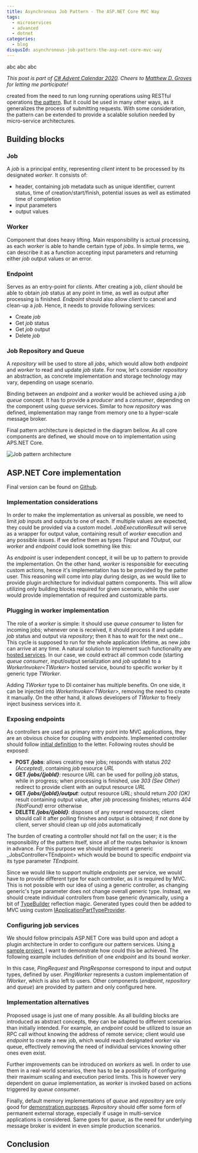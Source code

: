 ```yaml
---
title: Asynchronous Job Pattern - The ASP.NET Core MVC Way
tags:
  - microservices
  - advanced
  - dotnet
categories:
  - blog
disqusId: asynchronous-job-pattern-the-asp-net-core-mvc-way
---
```


abc abc abc

<!-- more -->

_This post is part of [C# Advent Calendar 2020](https://www.csadvent.christmas/). Cheers to [Matthew D. Groves](https://twitter.com/mgroves) for letting me participate!_

created from the need to run long running operations using RESTful operations [the pattern](http://restalk-patterns.org/long-running-operation-polling.html). But it could be used in many other ways, as it generalizes the process of submitting requests. With some consideration, the pattern can be extended to provide a scalable solution needed by micro-service architectures.  

## Building blocks

### Job

A _job_ is a principal entity, representing _client_ intent to be processed by its designated _worker_. It consists of:

* header, containing job metadata such as unique identifier, current status, time of creation/start/finish, potential issues as well as estimated time of completion
* input parameters
* output values

### Worker

Component that does heavy lifting. Main responsibility is actual processing, as each _worker_ is able to handle certain type of _jobs_. In simple terms, we can describe it as a function accepting input parameters and returning either _job_ output values or an error.

### Endpoint

Serves as an entry-point for _clients_. After creating a job, _client_ should be able to obtain _job_ status at any point in time, as well as output after processing is finished. _Endpoint_ should also allow _client_ to cancel and clean-up a _job_. Hence, it needs to provide following services:

* Create _job_
* Get _job_ status
* Get _job_ output
* Delete _job_

### Job Repository and Queue

A _repository_ will be used to store all _jobs_, which would allow both _endpoint_ and _worker_ to read and update _job_ state. For now, let's consider _repository_ an abstraction, as concrete implementation and storage technology may vary, depending on usage scenario.

Binding between an _endpoint_ and a _worker_ would be achieved using a _job queue_ concept. It has to provide a _producer_ and a _consumer_, depending on the component using _queue_ services. Similar to how _repository_ was defined, implementation may range from memory one to a hyper-scale message broker. 

Final pattern architecture is depicted in the diagram bellow. As all core components are defined, we should move on to implementation using APS.NET Core.

![Job pattern architecture](architecture.png)

## ASP.NET Core implementation

Final version can be found on [Github](https://github.com/uveta/extensions-jobs).

### Implementation considerations

In order to make the implementation as universal as possible, we need to limit _job_ inputs and outputs to one of each. If multiple values are expected, they could be provided via a custom model. _JobExecutionResult_ will serve as a wrapper for output value, containing result of _worker_ execution and any possible issues. If we define them as types _TInput_ and _TOutput_, our _worker_ and _endpoint_ could look something like this:

<script src="https://gist.github.com/uveta/85943b7354871239058c4b45ffca8ee9.js"></script>
<script src="https://gist.github.com/uveta/9ebe4d6514c8bf6d22dca908eeeb0c04.js"></script>

As _endpoint_ is user independent concept, it will be up to pattern to provide the implementation. On the other hand, _worker_ is responsible for executing custom actions, hence it's implementation has to be provided by the patter user. This reasoning will come into play during design, as we would like to provide plugin architecture for individual pattern components. This will allow utilizing only building blocks required for given scenario, while the user would provide implementation of required and customizable parts.

### Plugging in worker implementation

The role of a _worker_ is simple: it should use _queue consumer_ to listen for incoming jobs; whenever one is received, it should process it and update _job_ status and output via _repository_; then it has to wait for the next one... This cycle is supposed to run for the whole application lifetime, as new _jobs_ can arrive at any time. A natural solution to implement such functionality are [hosted services](https://docs.microsoft.com/en-us/aspnet/core/fundamentals/host/hosted-services). In our case, we could extract all common code (starting _queue consumer_, input/output serialization and _job_ update) to a _WorkerInvoker&lt;TWorker&gt;_ hosted service, bound to specific _worker_ by it generic type _TWorker_.

Adding _TWorker_ type to DI container has multiple benefits. On one side, it can be injected into _WorkerInvoker&lt;TWorker&gt;_, removing the need to create it manually. On the other hand, it allows developers of _TWorker_ to freely inject business services into it.

### Exposing endpoints

As controllers are used as primary entry point into MVC applications, they are an obvious choice for coupling with _endpoints_. Implemented controller should follow [initial definition](http://restalk-patterns.org/long-running-operation-polling.html) to the letter. Following routes should be exposed:

* **POST _/jobs_**: allows creating new jobs; responds with status _202 (Accepted)_, containing _job_ resource _URL_
* **GET _/jobs/{jobId}_**: resource _URL_ can be used for polling _job_ status, while in progress; when processing is finished, use _303 (See Other)_ redirect to provide client with an output resource _URL_
* **GET _/jobs/{jobId}/output_**: output resource _URL_; should return _200 (OK)_ result containing output value, after _job_ processing finishes; returns _404 (NotFound)_ error otherwise
* **DELETE _/jobs/{jobId}_**: disposes of any reserved resources; client should call it after polling finishes and output is obtained; if not done by client, server should clean up old _jobs_ automatically

The burden of creating a controller should not fall on the user; it is the responsibility of the pattern itself, since all of the routes behavior is known in advance. For this purpose we should implement a generic _JobsController&lt;TEndpoint&gt; which would be bound to specific _endpoint_ via its type parameter _TEndpoint_.

Since we would like to support multiple _endpoints_ per service, we would have to provide different type for each controller, as it is required by MVC. This is not possible with our idea of using a generic controller, as changing generic's type parameter does not change overall generic type. Instead, we should create individual controllers from base generic dynamically, using a bit of [TypeBuilder](https://docs.microsoft.com/en-us/dotnet/api/system.reflection.emit.typebuilder) reflection magic. Generated types could then be added to MVC using custom [IApplicationPartTypeProvider](https://docs.microsoft.com/en-us/dotnet/api/microsoft.aspnetcore.mvc.applicationparts.iapplicationparttypeprovider).

### Configuring job services

We should follow principals ASP.NET Core was build upon and adopt a plugin architecture in order to configure our pattern services. Using [a sample project](https://github.com/uveta/extensions-jobs/tree/main/samples/MvcDemo), I want to demonstrate how could this be achieved. The following example includes definition of one _endpoint_ and its bound _worker_.

<script src="https://gist.github.com/uveta/777c12716df3015ebc67a651916bea23.js"></script>

In this case, _PingRequest_ and _PingResponse_ correspond to input and output types, defined by user. _PingWorker_ represents a custom implementation of _IWorker_, which is also left to users. Other components (_endpoint_, _repository_ and _queue_) are provided by pattern and only configured here.

### Implementation alternatives

Proposed usage is just one of many possible. As all building blocks are introduced as abstract concepts, they can be adapted to different scenarios than initially intended. For example, an _endpoint_ could be utilized to issue an RPC call without knowing the address of remote service; client would use _endpoint_ to create a new job, which would reach designated _worker_ via queue, effectively removing the need of individual services knowing other ones even exist.

Further improvements can be introduced on _workers_ as well. In order to use them in a real-world scenarios, there has to be a possibility of configuring their maximum scaling and execution period limits. This is however very dependent on _queue_ implementation, as _worker_ is invoked based on actions triggered by _queue consumer_.

Finally, default memory implementations of _queue_ and _repository_ are only good for [demonstration purposes](https://github.com/uveta/extensions-jobs/tree/main/samples/MvcDemo). _Repository_ should offer some form of permanent external storage, especially if usage in multi-service applications is considered. Same goes for _queue_, as the need for underlying message broker is evident in even simple production scenarios.

## Conclusion

